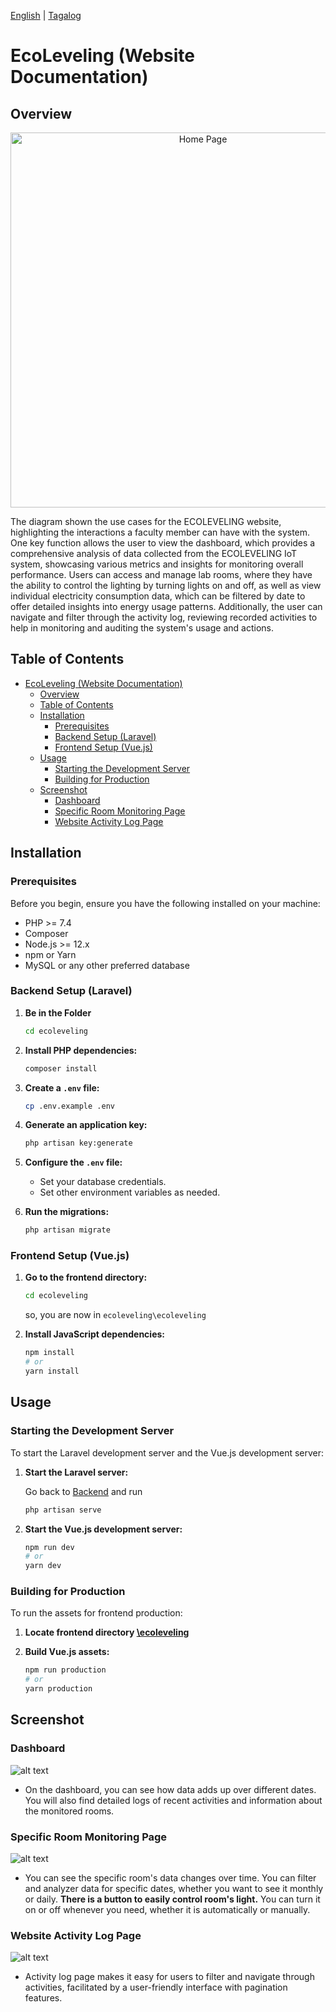 [English](/README.md) | [Tagalog](/README-FIL.md)

# EcoLeveling (Website Documentation)

## Overview

<p align="center">
  <img src="usecaseDiagram.png" alt="Home Page" width="600">
</p>
The diagram shown the use cases for the ECOLEVELING website, highlighting the interactions a faculty member can have with the system. One key function allows the user to view the dashboard, which provides a comprehensive analysis of data collected from the ECOLEVELING IoT system, showcasing various metrics and insights for monitoring overall performance. Users can access and manage lab rooms, where they have the ability to control the lighting by turning lights on and off, as well as view individual electricity consumption data, which can be filtered by date to offer detailed insights into energy usage patterns. Additionally, the user can navigate and filter through the activity log, reviewing recorded activities to help in monitoring and auditing the system's usage and actions.

## Table of Contents

- [EcoLeveling (Website Documentation)](#ecoleveling-website-documentation)
  - [Overview](#overview)
  - [Table of Contents](#table-of-contents)
  - [Installation](#installation)
    - [Prerequisites](#prerequisites)
    - [Backend Setup (Laravel)](#backend-setup-laravel)
    - [Frontend Setup (Vue.js)](#frontend-setup-vuejs)
  - [Usage](#usage)
    - [Starting the Development Server](#starting-the-development-server)
    - [Building for Production](#building-for-production)
  - [Screenshot](#screenshot)
    - [Dashboard](#dashboard)
    - [Specific Room Monitoring Page](#specific-room-monitoring-page)
    - [Website Activity Log Page](#website-activity-log-page)

## Installation

### Prerequisites

Before you begin, ensure you have the following installed on your machine:

-   PHP >= 7.4
-   Composer
-   Node.js >= 12.x
-   npm or Yarn
-   MySQL or any other preferred database

### Backend Setup (Laravel)

1. **Be in the Folder**

    ```sh
    cd ecoleveling
    ```

2. **Install PHP dependencies:**

    ```sh
    composer install
    ```

3. **Create a `.env` file:**

    ```sh
    cp .env.example .env
    ```

4. **Generate an application key:**

    ```sh
    php artisan key:generate
    ```

5. **Configure the `.env` file:**

    - Set your database credentials.
    - Set other environment variables as needed.

6. **Run the migrations:**
    ```sh
    php artisan migrate
    ```

### Frontend Setup (Vue.js)

1. **Go to the frontend directory:**

    ```sh
    cd ecoleveling
    ```

    so, you are now in `ecoleveling\ecoleveling`

2. **Install JavaScript dependencies:**
    ```sh
    npm install
    # or
    yarn install
    ```

## Usage

### Starting the Development Server

To start the Laravel development server and the Vue.js development server:

1. **Start the Laravel server:**

    Go back to [Backend](/) and run

    ```sh
    php artisan serve
    ```

2. **Start the Vue.js development server:**
    ```sh
    npm run dev
    # or
    yarn dev
    ```

### Building for Production

To run the assets for frontend production:

1. **Locate frontend directory [\ecoleveling](\ecoleveling)**

2. **Build Vue.js assets:**
    ```sh
    npm run production
    # or
    yarn production
    ```

## Screenshot

### Dashboard

![alt text](/screenshot/overview.png)

-   On the dashboard, you can see how data adds up over different dates. You will also find detailed logs of recent activities and information about the monitored rooms.

### Specific Room Monitoring Page

![alt text](/screenshot/specific_room_monitoring_page.png)

-   You can see the specific room's data changes over time. You can filter and analyzer data for specific dates, whether you want to see it monthly or daily. **There is a button to easily control room's light.** You can turn it on or off whenever you need, whether it is automatically or manually.

### Website Activity Log Page

![alt text](/screenshot/Website_Activity_Log_Page.png)

-   Activity log page makes it easy for users to filter and navigate through activities, facilitated by a user-friendly interface with pagination features.
